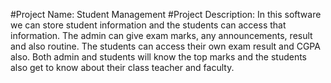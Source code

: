 #Project Name:   Student Management
#Project Description:     In this software we can store student information and the students can access that information. The admin can give exam marks, any announcements, result and also routine. The students can access their own exam result and CGPA also. Both admin and students will know the top marks and the students also get to know about their class teacher and faculty.
